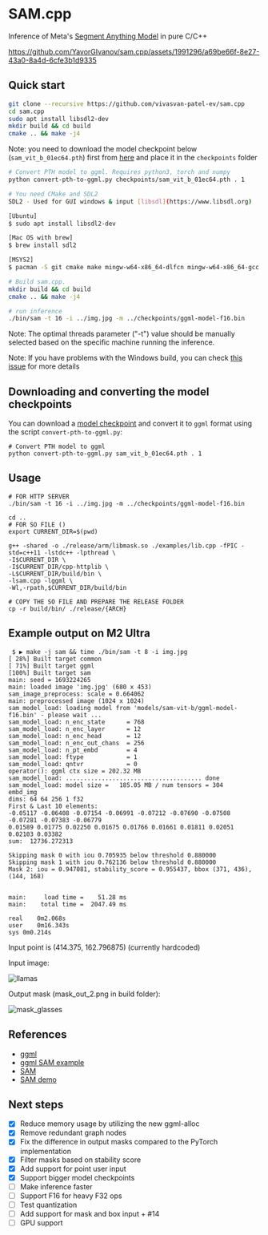 # SAM.cpp

Inference of Meta's [Segment Anything Model](https://github.com/facebookresearch/segment-anything/) in pure C/C++

https://github.com/YavorGIvanov/sam.cpp/assets/1991296/a69be66f-8e27-43a0-8a4d-6cfe3b1d9335

## Quick start
```bash
git clone --recursive https://github.com/vivasvan-patel-ev/sam.cpp
cd sam.cpp
sudo apt install libsdl2-dev
mkdir build && cd build
cmake .. && make -j4
```

Note: you need to download the model checkpoint below (`sam_vit_b_01ec64.pth`) first from [here](https://dl.fbaipublicfiles.com/segment_anything/sam_vit_b_01ec64.pth) and place it in the `checkpoints` folder

```bash
# Convert PTH model to ggml. Requires python3, torch and numpy
python convert-pth-to-ggml.py checkpoints/sam_vit_b_01ec64.pth . 1

# You need CMake and SDL2
SDL2 - Used for GUI windows & input [libsdl](https://www.libsdl.org)

[Ubuntu]
$ sudo apt install libsdl2-dev

[Mac OS with brew]
$ brew install sdl2

[MSYS2]
$ pacman -S git cmake make mingw-w64-x86_64-dlfcn mingw-w64-x86_64-gcc mingw-w64-x86_64-SDL2

# Build sam.cpp.
mkdir build && cd build
cmake .. && make -j4

# run inference
./bin/sam -t 16 -i ../img.jpg -m ../checkpoints/ggml-model-f16.bin
```
Note: The optimal threads parameter ("-t") value should be manually selected based on the specific machine running the inference.

Note: If you have problems with the Windows build, you can check [this issue](https://github.com/YavorGIvanov/sam.cpp/issues/8) for more details

## Downloading and converting the model checkpoints

You can download a [model checkpoint](https://github.com/facebookresearch/segment-anything/tree/main#model-checkpoints) and convert it to `ggml` format using the script `convert-pth-to-ggml.py`:

```
# Convert PTH model to ggml
python convert-pth-to-ggml.py sam_vit_b_01ec64.pth . 1
```

## Usage
```
# FOR HTTP SERVER
./bin/sam -t 16 -i ../img.jpg -m ../checkpoints/ggml-model-f16.bin

cd ..
# FOR SO FILE ()
export CURRENT_DIR=$(pwd)

g++ -shared -o ./release/arm/libmask.so ./examples/lib.cpp -fPIC -std=c++11 -lstdc++ -lpthread \
-I$CURRENT_DIR \
-I$CURRENT_DIR/cpp-httplib \
-L$CURRENT_DIR/build/bin \
-lsam.cpp -lggml \
-Wl,-rpath,$CURRENT_DIR/build/bin

# COPY THE SO FILE AND PREPARE THE RELEASE FOLDER
cp -r build/bin/ ./release/{ARCH}
```

## Example output on M2 Ultra
```
 $ ▶ make -j sam && time ./bin/sam -t 8 -i img.jpg
[ 28%] Built target common
[ 71%] Built target ggml
[100%] Built target sam
main: seed = 1693224265
main: loaded image 'img.jpg' (680 x 453)
sam_image_preprocess: scale = 0.664062
main: preprocessed image (1024 x 1024)
sam_model_load: loading model from 'models/sam-vit-b/ggml-model-f16.bin' - please wait ...
sam_model_load: n_enc_state      = 768
sam_model_load: n_enc_layer      = 12
sam_model_load: n_enc_head       = 12
sam_model_load: n_enc_out_chans  = 256
sam_model_load: n_pt_embd        = 4
sam_model_load: ftype            = 1
sam_model_load: qntvr            = 0
operator(): ggml ctx size = 202.32 MB
sam_model_load: ...................................... done
sam_model_load: model size =   185.05 MB / num tensors = 304
embd_img
dims: 64 64 256 1 f32
First & Last 10 elements:
-0.05117 -0.06408 -0.07154 -0.06991 -0.07212 -0.07690 -0.07508 -0.07281 -0.07383 -0.06779
0.01589 0.01775 0.02250 0.01675 0.01766 0.01661 0.01811 0.02051 0.02103 0.03382
sum:  12736.272313

Skipping mask 0 with iou 0.705935 below threshold 0.880000
Skipping mask 1 with iou 0.762136 below threshold 0.880000
Mask 2: iou = 0.947081, stability_score = 0.955437, bbox (371, 436), (144, 168)


main:     load time =    51.28 ms
main:    total time =  2047.49 ms

real	0m2.068s
user	0m16.343s
sys	0m0.214s
```

Input point is (414.375, 162.796875) (currently hardcoded)

Input image:

![llamas](https://user-images.githubusercontent.com/8558655/261301565-37b7bf4b-bf91-40cf-8ec1-1532316e1612.jpg)

Output mask (mask_out_2.png in build folder):

![mask_glasses](https://user-images.githubusercontent.com/8558655/265732931-e7e31285-7efc-4009-98c8-57fd819bdfc1.png)

## References

- [ggml](https://github.com/ggerganov/ggml)
- [ggml SAM example](https://github.com/ggerganov/ggml/tree/master/examples/sam)
- [SAM](https://segment-anything.com/)
- [SAM demo](https://segment-anything.com/demo)

## Next steps

- [X] Reduce memory usage by utilizing the new ggml-alloc
- [X] Remove redundant graph nodes
- [X] Fix the difference in output masks compared to the PyTorch implementation
- [X] Filter masks based on stability score
- [X] Add support for point user input
- [X] Support bigger model checkpoints
- [ ] Make inference faster
- [ ] Support F16 for heavy F32 ops
- [ ] Test quantization
- [ ] Add support for mask and box input + #14
- [ ] GPU support
